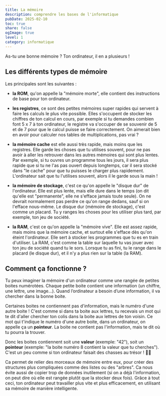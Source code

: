 ```yaml
---
title: La mémoire
description: comprendre les bases de l'informatique
pubDate: 2025-02-10
toc: true
share: false
ogImage: true
level: 1
category: informatique
---
```


As-tu une bonne mémoire ? Ton ordinateur, il en a plusieurs ! 

## Les différents types de mémoire

Les principales sont les suivantes :

- **la ROM**, qu'on appelle la "mémoire morte", elle contient des instructions de base pour ton ordinateur.

- **les registres**, ce sont des petites mémoires super rapides qui servent à faire les calculs le plus vite possible. Elles s'occupent de stocker les chiffres de ton calcul en cours, par exemple si tu demandes combien font 5 x 7 à ton ordinateur, le registre va s'occuper de se souvenir de 5 et de 7 pour que le calcul puisse se faire correctement. On aimerait bien en avoir pour calculer nos tables de multiplications, pas vrai ?

- **la mémoire cache** est elle aussi très rapide, mais moins que les registres. Elle garde les choses que tu utilises souvent, pour ne pas avoir à aller les retrouver dans les autres mémoires qui sont plus lentes. Par exemple, si tu ouvres un programme tous les jours, il sera plus rapide que si tu ne l'as pas ouvert depuis longtemps, car il sera stocké dans "le cache" pour que tu puisses le charger plus rapidement. L'ordinateur sait que tu l'utilises souvent, alors il le garde sous la main !

- **la mémoire de stockage**, c'est ce qu'on appelle le "disque dur" de l'ordinateur. Elle est plus lente, mais elle dure dans le temps (on dit qu'elle est "permanente", elle ne s'efface jamais toute seule). On ne devrait normalement pas perdre ce qu'on range dedans, sauf si on l'efface nous-même. Le disque dur (mémoire de stockage), c'est comme un placard. Tu y ranges les choses pour les utiliser plus tard, par exemple, ton jeu de société.

- **la RAM**, c'est ce qu'on appelle la "mémoire vive". Elle est assez rapide, mais moins que la mémoire cache, et surtout elle s'efface dès qu'on éteint l'ordinateur. Elle sert à stocker les programmes que tu es en train d'utiliser. La RAM, c'est comme la table sur laquelle tu vas jouer avec ton jeu de société quand tu le sors. Lorsque tu as fini, tu le range dans le placard (le disque dur), et il n'y a plus rien sur la table (la RAM).

## Comment ça fonctionne ?

Tu peux imaginer la mémoire d'un ordinateur comme une rangée de petites boites numérotées. Chaque petite boite contient une information (un chiffre, une lettre, une image…). Quand l’ordinateur a besoin d’une information, il va chercher dans la bonne boite.

Certaines boites ne contiennent pas d'information, mais le numéro d'une autre boite ! C'est comme si dans ta boite aux lettres, tu recevais un mot qui te dit d'aller chercher ton colis dans la boite aux lettres de ton voisin. Ce mot qui t'indique le numéro d'une autre boite, dans un ordinateur, on appelle ça un **pointeur**. La boite ne contient pas l'information, mais te dit où tu pourra la trouver.

Donc les boites contiennent soit une **valeur** (exemple: "42"), soit un **pointeur** (exemple: "la boite numéro 8 contient la valeur que tu cherches"). C'est un peu comme si ton ordinateur faisait des chasses au trésor ! 🏴‍☠️

Ca permet de relier des morceaux de mémoire entre eux, pour créer des structures plus compliquées comme des listes ou des "arbres". Ca nous évite aussi de copier trop de données inutilement (si on a déjà l'information, on peut dire où elle est rangée plutôt que la stocker deux fois). Grâce à tout ceci, ton ordinateur peut travailler plus vite et plus efficacement, en utilisant sa mémoire de manière intelligente.
